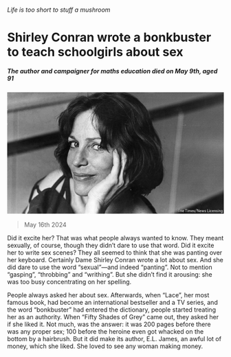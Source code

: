 ###### Life is too short to stuff a mushroom

# Shirley Conran wrote a bonkbuster to teach schoolgirls about sex 

##### The author and campaigner for maths education died on May 9th, aged 91 

![image](images/20240518_OBP001.jpg) 

> May 16th 2024 

Did it excite her? That was what people always wanted to know. They meant sexually, of course, though they didn’t dare to use that word. Did it excite her to write sex scenes? They all seemed to think that she was panting over her keyboard. Certainly Dame Shirley Conran wrote a lot about sex. And she did dare to use the word “sexual”—and indeed “panting”. Not to mention “gasping”, “throbbing” and “writhing”. But she didn’t find it arousing: she was too busy concentrating on her spelling.

People always asked her about sex. Afterwards, when “Lace”, her most famous book, had become an international bestseller and a TV series, and the word “bonkbuster” had entered the dictionary, people started treating her as an authority. When “Fifty Shades of Grey” came out, they asked her if she liked it. Not much, was the answer: it was 200 pages before there was any proper sex; 100 before the heroine even got whacked on the bottom by a hairbrush. But it did make its author, E.L. James, an awful lot of money, which she liked. She loved to see any woman making money. 


